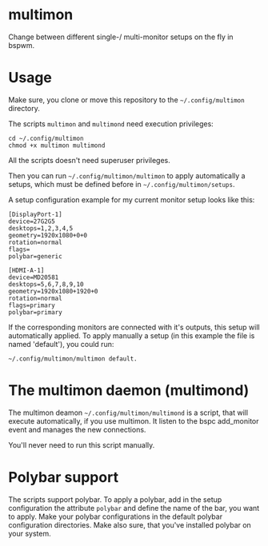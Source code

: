 # multimon
Change between different single-/ multi-monitor setups on the fly in bspwm.

# Usage 
Make sure, you clone or move this repository to the ```~/.config/multimon``` 
directory.

The scripts ```multimon``` and ```multimond``` need execution privileges:

```
cd ~/.config/multimon
chmod +x multimon multimond 
```

All the scripts doesn't need superuser privileges.

Then you can run ```~/.config/multimon/multimon``` to apply automatically a 
setups, which must be defined before in ```~/.config/multimon/setups```.

A setup configuration example for my current monitor setup looks like this:

```
[DisplayPort-1]
device=27G2G5
desktops=1,2,3,4,5
geometry=1920x1080+0+0
rotation=normal
flags=
polybar=generic

[HDMI-A-1]
device=MD20581
desktops=5,6,7,8,9,10
geometry=1920x1080+1920+0
rotation=normal
flags=primary
polybar=primary
```

If the corresponding monitors are connected with it's outputs, this setup will
automatically applied. To apply manually a setup (in this example the file is
named 'default'), you could run:

```
~/.config/multimon/multimon default.
```

# The multimon daemon (multimond)
The multimon deamon ```~/.config/multimon/multimond``` is a script, that will
execute automatically, if you use multimon.
It listen to the bspc add_monitor event and manages the new connections.

You'll never need to run this script manually.

# Polybar support
The scripts support polybar. To apply a polybar, add in the setup configuration
the attribute ```polybar``` and define the name of the bar, you want to apply.
Make your polybar configurations in the default polybar configuration
directories. Make also sure, that you've installed polybar on your system.

